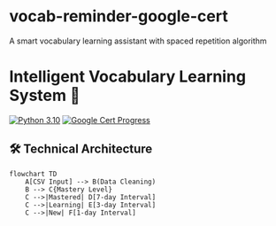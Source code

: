 # vocab-reminder-google-cert
A smart vocabulary learning assistant with spaced repetition algorithm
# Intelligent Vocabulary Learning System 🧠

[![Python 3.10](https://img.shields.io/badge/python-3.10-blue)](https://www.python.org/)
[![Google Cert Progress](https://img.shields.io/badge/Google_Data_Analytics-40%25-orange)](https://grow.google/certificates/data-analytics/)

## 🛠️ Technical Architecture
```mermaid
flowchart TD
    A[CSV Input] --> B(Data Cleaning)
    B --> C{Mastery Level}
    C -->|Mastered| D[7-day Interval]
    C -->|Learning| E[3-day Interval]
    C -->|New| F[1-day Interval]
    
